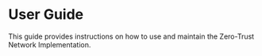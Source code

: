 # User Guide

This guide provides instructions on how to use and maintain the Zero-Trust Network Implementation.